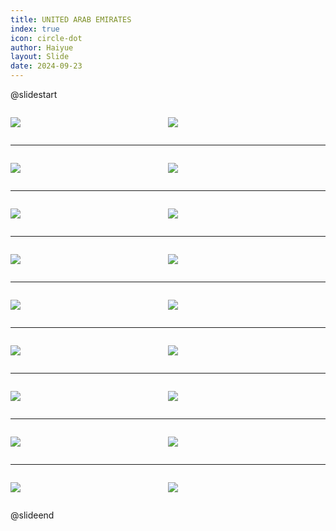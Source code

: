 ```yaml
---
title: UNITED ARAB EMIRATES
index: true
icon: circle-dot
author: Haiyue
layout: Slide
date: 2024-09-23
---
```

 
@slidestart

<div style="display:flex">
<div style="flex:1">

![](https://raw.githubusercontent.com/yclord/reading/refs/heads/master/english/Level-U/UNITED%20ARAB%20EMIRATES/001.webp)
</div>
<div style="flex:1">

![](https://raw.githubusercontent.com/yclord/reading/refs/heads/master/english/Level-U/UNITED%20ARAB%20EMIRATES/002.webp)
</div>
</div>

---

<div style="display:flex">
<div style="flex:1">

![](https://raw.githubusercontent.com/yclord/reading/refs/heads/master/english/Level-U/UNITED%20ARAB%20EMIRATES/003.webp)
</div>
<div style="flex:1">

![](https://raw.githubusercontent.com/yclord/reading/refs/heads/master/english/Level-U/UNITED%20ARAB%20EMIRATES/004.webp)
</div>
</div>

---

<div style="display:flex">
<div style="flex:1">

![](https://raw.githubusercontent.com/yclord/reading/refs/heads/master/english/Level-U/UNITED%20ARAB%20EMIRATES/005.webp)
</div>
<div style="flex:1">

![](https://raw.githubusercontent.com/yclord/reading/refs/heads/master/english/Level-U/UNITED%20ARAB%20EMIRATES/006.webp)
</div>
</div>

---

<div style="display:flex">
<div style="flex:1">

![](https://raw.githubusercontent.com/yclord/reading/refs/heads/master/english/Level-U/UNITED%20ARAB%20EMIRATES/007.webp)
</div>
<div style="flex:1">

![](https://raw.githubusercontent.com/yclord/reading/refs/heads/master/english/Level-U/UNITED%20ARAB%20EMIRATES/008.webp)
</div>
</div>

---

<div style="display:flex">
<div style="flex:1">

![](https://raw.githubusercontent.com/yclord/reading/refs/heads/master/english/Level-U/UNITED%20ARAB%20EMIRATES/009.webp)
</div>
<div style="flex:1">

![](https://raw.githubusercontent.com/yclord/reading/refs/heads/master/english/Level-U/UNITED%20ARAB%20EMIRATES/010.webp)
</div>
</div>

---

<div style="display:flex">
<div style="flex:1">

![](https://raw.githubusercontent.com/yclord/reading/refs/heads/master/english/Level-U/UNITED%20ARAB%20EMIRATES/011.webp)
</div>
<div style="flex:1">

![](https://raw.githubusercontent.com/yclord/reading/refs/heads/master/english/Level-U/UNITED%20ARAB%20EMIRATES/012.webp)
</div>
</div>

---

<div style="display:flex">
<div style="flex:1">

![](https://raw.githubusercontent.com/yclord/reading/refs/heads/master/english/Level-U/UNITED%20ARAB%20EMIRATES/013.webp)
</div>
<div style="flex:1">

![](https://raw.githubusercontent.com/yclord/reading/refs/heads/master/english/Level-U/UNITED%20ARAB%20EMIRATES/014.webp)
</div>
</div>

---

<div style="display:flex">
<div style="flex:1">

![](https://raw.githubusercontent.com/yclord/reading/refs/heads/master/english/Level-U/UNITED%20ARAB%20EMIRATES/015.webp)
</div>
<div style="flex:1">

![](https://raw.githubusercontent.com/yclord/reading/refs/heads/master/english/Level-U/UNITED%20ARAB%20EMIRATES/016.webp)
</div>
</div>

---

<div style="display:flex">
<div style="flex:1">

![](https://raw.githubusercontent.com/yclord/reading/refs/heads/master/english/Level-U/UNITED%20ARAB%20EMIRATES/017.webp)
</div>
<div style="flex:1">

![](https://raw.githubusercontent.com/yclord/reading/refs/heads/master/english/Level-U/UNITED%20ARAB%20EMIRATES/018.webp)
</div>
</div>

@slideend